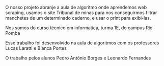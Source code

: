 O nosso projeto abranje a aula de algoritmo onde aprendemos web scraping, usamos o site Tribunal de minas para nos conseguirmos filtrar manchetes de um determinado caderno, e usar o print para
exibi-las.

Nos somos do curso técnico em informatica, turma 1E, do campus Rio Pomba

Esse trabalho foi desenvolvido na aula de algoritmos com os professores Lucas Laratti e Bianca Portes

O trabalho pelos alunos Pedro Antônio Borges e Leonardo Fernandes
